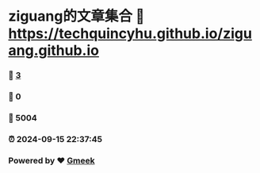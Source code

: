 # ziguang的文章集合 :link: https://techquincyhu.github.io/ziguang.github.io 
### :page_facing_up: [3](https://techquincyhu.github.io/ziguang.github.io/tag.html) 
### :speech_balloon: 0 
### :hibiscus: 5004 
### :alarm_clock: 2024-09-15 22:37:45 
### Powered by :heart: [Gmeek](https://github.com/Meekdai/Gmeek)
